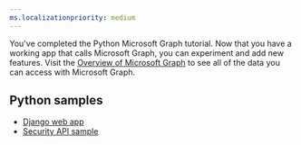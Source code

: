 ```yaml
---
ms.localizationpriority: medium
---
```


<!-- markdownlint-disable MD041 -->

You've completed the Python Microsoft Graph tutorial. Now that you have a working app that calls Microsoft Graph, you can experiment and add new features. Visit the [Overview of Microsoft Graph](/graph/overview) to see all of the data you can access with Microsoft Graph.

## Python samples

- [Django web app](https://github.com/microsoftgraph/msgraph-training-pythondjangoapp)
- [Security API sample](https://github.com/microsoftgraph/python-security-rest-sample)
